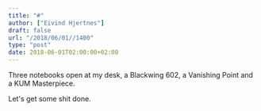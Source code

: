 ```yaml
---
title: "#"
author: ["Eivind Hjertnes"]
draft: false
url: "/2018/06/01//1400"
type: "post"
date: 2018-06-01T02:00:00+02:00
---
```


Three notebooks open at my desk, a Blackwing 602, a Vanishing Point and
a KUM Masterpiece.

Let's get some shit done.
